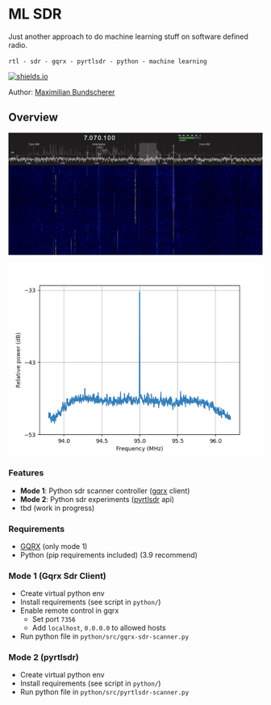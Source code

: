 # ML SDR

Just another approach to do machine learning stuff on software defined radio.

``rtl - sdr - gqrx - pyrtlsdr - python - machine learning``

[![shields.io](https://img.shields.io/badge/license-Apache2-blue.svg)](http://www.apache.org/licenses/LICENSE-2.0.txt)

Author: [Maximilian Bundscherer](https://bundscherer-online.de)

## Overview

![](./doc-img/sdr.png)

![](./doc-img/pyrtlsdr.png)


### Features

- **Mode 1**: Python sdr scanner controller ([gqrx](https://gqrx.dk/) client)
- **Mode 2**: Python sdr experiments ([pyrtlsdr](https://pyrtlsdr.readthedocs.io/en/latest/) api)
- tbd (work in progress)

### Requirements

- [GQRX](https://gqrx.dk/) (only mode 1)
- Python (pip requirements included) (3.9 recommend)

### Mode 1 (Gqrx Sdr Client)

- Create virtual python env
- Install requirements (see script in ``python/``)
- Enable remote control in gqrx
    - Set port ``7356``
    - Add ``localhost``, ``0.0.0.0`` to allowed hosts
- Run python file in ``python/src/gqrx-sdr-scanner.py``

### Mode 2 (pyrtlsdr)

- Create virtual python env
- Install requirements (see script in ``python/``)
- Run python file in ``python/src/pyrtlsdr-scanner.py``
